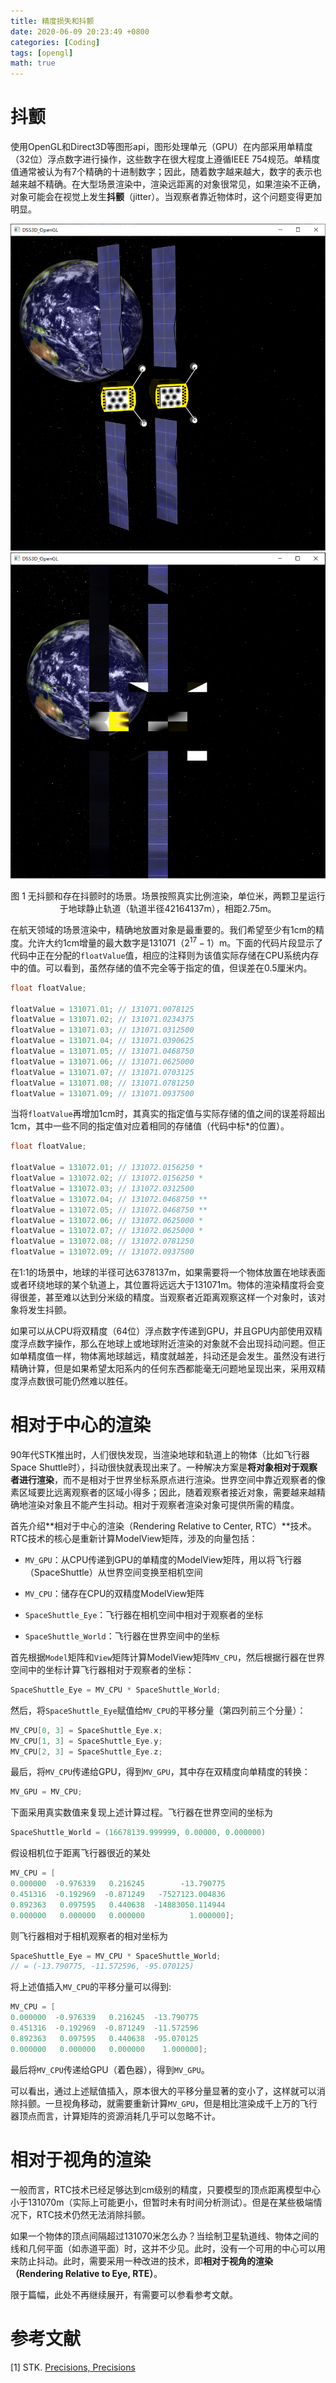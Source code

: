 ```yaml
---
title: 精度损失和抖颤
date: 2020-06-09 20:23:49 +0800
categories: [Coding]
tags: [opengl]
math: true
---
```


<head>
    <script src="https://cdn.mathjax.org/mathjax/latest/MathJax.js?config=TeX-AMS-MML_HTMLorMML" type="text/javascript"></script>
    <script type="text/x-mathjax-config">
        MathJax.Hub.Config({
            tex2jax: {
            skipTags: ['script', 'noscript', 'style', 'textarea', 'pre'],
            inlineMath: [['$','$']]
            }
        });
    </script>
</head>

# 抖颤

使用OpenGL和Direct3D等图形api，图形处理单元（GPU）在内部采用单精度（32位）浮点数字进行操作，这些数字在很大程度上遵循IEEE 754规范。单精度值通常被认为有7个精确的十进制数字；因此，随着数字越来越大，数字的表示也越来越不精确。在大型场景渲染中，渲染远距离的对象很常见，如果渲染不正确，对象可能会在视觉上发生**抖颤**（jitter）。当观察者靠近物体时，这个问题变得更加明显。

![](/assets/img/postsimg/20200609/01.nojitter.png) ![](/assets/img/postsimg/20200609/01.jitter.png)

<center>图 1 无抖颤和存在抖颤时的场景。场景按照真实比例渲染，单位米，两颗卫星运行于地球静止轨道（轨道半径42164137m），相距2.75m。</center>

在航天领域的场景渲染中，精确地放置对象是最重要的。我们希望至少有1cm的精度。允许大约1cm增量的最大数字是131071（$2^{17}-1$）m。下面的代码片段显示了代码中正在分配的`floatValue`值，相应的注释则为该值实际存储在CPU系统内存中的值。可以看到，虽然存储的值不完全等于指定的值，但误差在0.5厘米内。

```c
float floatValue;

floatValue = 131071.01; // 131071.0078125
floatValue = 131071.02; // 131071.0234375
floatValue = 131071.03; // 131071.0312500
floatValue = 131071.04; // 131071.0390625
floatValue = 131071.05; // 131071.0468750
floatValue = 131071.06; // 131071.0625000
floatValue = 131071.07; // 131071.0703125
floatValue = 131071.08; // 131071.0781250
floatValue = 131071.09; // 131071.0937500
```

当将`floatValue`再增加1cm时，其真实的指定值与实际存储的值之间的误差将超出1cm，其中一些不同的指定值对应着相同的存储值（代码中标*的位置）。

```c
float floatValue;

floatValue = 131072.01; // 131072.0156250 *
floatValue = 131072.02; // 131072.0156250 *
floatValue = 131072.03; // 131072.0312500
floatValue = 131072.04; // 131072.0468750 **
floatValue = 131072.05; // 131072.0468750 **
floatValue = 131072.06; // 131072.0625000 *
floatValue = 131072.07; // 131072.0625000 *
floatValue = 131072.08; // 131072.0781250
floatValue = 131072.09; // 131072.0937500
```

在1:1的场景中，地球的半径可达6378137m，如果需要将一个物体放置在地球表面或者环绕地球的某个轨道上，其位置将远远大于131071m。物体的渲染精度将会变得很差，甚至难以达到分米级的精度。当观察者近距离观察这样一个对象时，该对象将发生抖颤。

如果可以从CPU将双精度（64位）浮点数字传递到GPU，并且GPU内部使用双精度浮点数字操作，那么在地球上或地球附近渲染的对象就不会出现抖动问题。但正如单精度值一样，物体离地球越远，精度就越差，抖动还是会发生。虽然没有进行精确计算，但是如果希望太阳系内的任何东西都能毫无问题地呈现出来，采用双精度浮点数很可能仍然难以胜任。

# 相对于中心的渲染

90年代STK推出时，人们很快发现，当渲染地球和轨道上的物体（比如飞行器Space Shuttle时），抖动很快就表现出来了。一种解决方案是**将对象相对于观察者进行渲染**，而不是相对于世界坐标系原点进行渲染。世界空间中靠近观察者的像素区域要比远离观察者的区域小得多；因此，随着观察者接近对象，需要越来越精确地渲染对象且不能产生抖动。相对于观察者渲染对象可提供所需的精度。

首先介绍**相对于中心的渲染（Rendering Relative to Center, RTC）**技术。RTC技术的核心是重新计算ModelView矩阵，涉及的向量包括：

- `MV_GPU`：从CPU传递到GPU的单精度的ModelView矩阵，用以将飞行器（SpaceShuttle）从世界空间变换至相机空间

- `MV_CPU`：储存在CPU的双精度ModelView矩阵

- `SpaceShuttle_Eye`：飞行器在相机空间中相对于观察者的坐标

- `SpaceShuttle_World`：飞行器在世界空间中的坐标

首先根据`Model`矩阵和`View`矩阵计算ModelView矩阵`MV_CPU`，然后根据行器在世界空间中的坐标计算飞行器相对于观察者的坐标：

```c
SpaceShuttle_Eye = MV_CPU * SpaceShuttle_World;
```

然后，将`SpaceShuttle_Eye`赋值给`MV_CPU`的平移分量（第四列前三个分量）：

```c
MV_CPU[0, 3] = SpaceShuttle_Eye.x;
MV_CPU[1, 3] = SpaceShuttle_Eye.y;
MV_CPU[2, 3] = SpaceShuttle_Eye.z;
```

最后，将`MV_CPU`传递给GPU，得到`MV_GPU`，其中存在双精度向单精度的转换：

```c
MV_GPU = MV_CPU;
```

下面采用真实数值来复现上述计算过程。飞行器在世界空间的坐标为

```c
SpaceShuttle_World = (16678139.999999, 0.00000, 0.000000)
```

假设相机位于距离飞行器很近的某处

```c
MV_CPU = [
0.000000  -0.976339   0.216245        -13.790775
0.451316  -0.192969  -0.871249   -7527123.004836
0.892363   0.097595   0.440638  -14883050.114944
0.000000   0.000000   0.000000          1.000000];
```

则飞行器相对于相机观察者的相对坐标为

```c
SpaceShuttle_Eye = MV_CPU * SpaceShuttle_World;
// = (-13.790775, -11.572596, -95.070125)
```

将上述值插入`MV_CPU`的平移分量可以得到:

```c
MV_CPU = [
0.000000  -0.976339   0.216245  -13.790775 
0.451316  -0.192969  -0.871249  -11.572596
0.892363   0.097595   0.440638  -95.070125
0.000000   0.000000   0.000000    1.000000];
```

最后将`MV_CPU`传递给GPU（着色器），得到`MV_GPU`。

可以看出，通过上述赋值插入，原本很大的平移分量显著的变小了，这样就可以消除抖颤。一旦视角移动，就需要重新计算`MV_GPU`，但是相比渲染成千上万的飞行器顶点而言，计算矩阵的资源消耗几乎可以忽略不计。

# 相对于视角的渲染

一般而言，RTC技术已经足够达到cm级别的精度，只要模型的顶点距离模型中心小于131070m（实际上可能更小，但暂时未有时间分析测试）。但是在某些极端情况下，RTC技术仍然无法消除抖颤。

如果一个物体的顶点间隔超过131070米怎么办？当绘制卫星轨道线、物体之间的线和几何平面（如赤道平面）时，这并不少见。此时，没有一个可用的中心可以用来防止抖动。此时，需要采用一种改进的技术，即**相对于视角的渲染（Rendering Relative to Eye, RTE）**。

限于篇幅，此处不再继续展开，有需要可以参看参考文献。


# 参考文献

<span id="ref1">[1]</span>	STK. [Precisions, Precisions](https://help.agi.com/AGIComponentsJava/html/BlogPrecisionsPrecisions.htm)